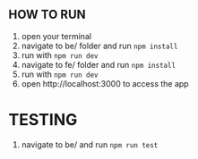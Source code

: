 ## HOW TO RUN

1. open your terminal
2. navigate to be/ folder and run `npm install`
3. run with `npm run dev`
4. navigate to fe/ folder and run `npm install`
5. run with `npm run dev`
6. open http://localhost:3000 to access the app

# TESTING

1. navigate to be/ and run `npm run test`
